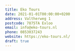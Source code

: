 ```yaml
---
title: Eko Tours
date: 2021-01-01T00:00:00+0200
address: Valtherweg 1
postcode: 7875TA Exloo
email: info@eko-tours.nl
phone: 0853037243
website: https://eko-tours.nl/
draft: true
---
```


